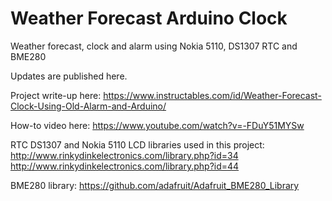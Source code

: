 # Weather Forecast Arduino Clock
Weather forecast, clock and alarm using Nokia 5110, DS1307 RTC and BME280

Updates are published here.

Project write-up here:
https://www.instructables.com/id/Weather-Forecast-Clock-Using-Old-Alarm-and-Arduino/

How-to video here:
https://www.youtube.com/watch?v=-FDuY51MYSw

RTC DS1307 and Nokia 5110 LCD libraries used in this project:
http://www.rinkydinkelectronics.com/library.php?id=34
http://www.rinkydinkelectronics.com/library.php?id=44

BME280 library:
https://github.com/adafruit/Adafruit_BME280_Library
